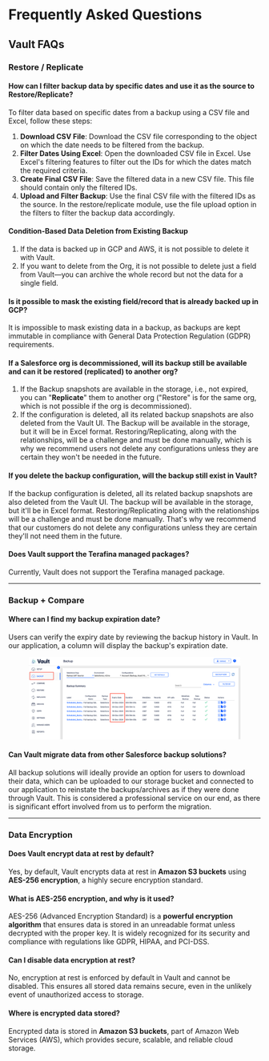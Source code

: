 # Frequently Asked Questions

## Vault FAQs

### Restore / Replicate

#### How can I filter backup data by specific dates and use it as the source to Restore/Replicate?

To filter data based on specific dates from a backup using a CSV file and Excel, follow these steps:

1. **Download CSV File**: Download the CSV file corresponding to the object on which the date needs to be filtered from the backup.
2. **Filter Dates Using Excel**: Open the downloaded CSV file in Excel. Use Excel's filtering features to filter out the IDs for which the dates match the required criteria.
3. **Create Final CSV File**: Save the filtered data in a new CSV file. This file should contain only the filtered IDs.
4. **Upload and Filter Backup**: Use the final CSV file with the filtered IDs as the source. In the restore/replicate module, use the file upload option in the filters to filter the backup data accordingly.

#### **Condition-Based Data Deletion from Existing Backup**

1. If the data is backed up in GCP and AWS, it is not possible to delete it with Vault.
2. If you want to delete from the Org, it is not possible to delete just a field from Vault—you can archive the whole record but not the data for a single field.

#### **Is it possible to mask the existing field/record that is already backed up in GCP?**

It is impossible to mask existing data in a backup, as backups are kept immutable in compliance with General Data Protection Regulation (GDPR) requirements.

#### **If a Salesforce org is decommissioned, will its backup still be available and can it be restored (replicated) to another org?**

1. If the Backup snapshots are available in the storage, i.e., not expired, you can "**Replicate**" them to another org ("Restore" is for the same org, which is not possible if the org is decommissioned).
2. If the configuration is deleted, all its related backup snapshots are also deleted from the Vault UI. The Backup will be available in the storage, but it will be in Excel format. Restoring/Replicating, along with the relationships, will be a challenge and must be done manually, which is why we recommend users not delete any configurations unless they are certain they won't be needed in the future.

#### If you delete the backup configuration, will the backup still exist in Vault?

If the backup configuration is deleted, all its related backup snapshots are also deleted from the Vault UI. The backup will be available in the storage, but it'll be in Excel format. Restoring/Replicating along with the relationships will be a challenge and must be done manually. That's why we recommend that our customers do not delete any configurations unless they are certain they'll not need them in the future.

#### Does Vault support the Terafina managed packages?

Currently, Vault does not support the Terafina managed package.

***

### Backup + Compare

#### Where can I find my backup expiration date?

Users can verify the expiry date by reviewing the backup history in Vault. In our application, a column will display the backup's expiration date.

<figure><img src="../../../.gitbook/assets/image (1587).png" alt=""><figcaption></figcaption></figure>

#### Can Vault migrate data from other Salesforce backup solutions?

All backup solutions will ideally provide an option for users to download their data, which can be uploaded to our storage bucket and connected to our application to reinstate the backups/archives as if they were done through Vault. This is considered a professional service on our end, as there is significant effort involved from us to perform the migration.



***

### **Data Encryption**

#### **Does Vault encrypt data at rest by default?**

Yes, by default, Vault encrypts data at rest in **Amazon S3 buckets** using **AES-256 encryption**, a highly secure encryption standard.

#### **What is AES-256 encryption, and why is it used?**

AES-256 (Advanced Encryption Standard) is a **powerful encryption algorithm** that ensures data is stored in an unreadable format unless decrypted with the proper key. It is widely recognized for its security and compliance with regulations like GDPR, HIPAA, and PCI-DSS.

#### **Can I disable data encryption at rest?**

No, encryption at rest is enforced by default in Vault and cannot be disabled. This ensures all stored data remains secure, even in the unlikely event of unauthorized access to storage.

#### **Where is encrypted data stored?**

Encrypted data is stored in **Amazon S3 buckets**, part of Amazon Web Services (AWS), which provides secure, scalable, and reliable cloud storage.
